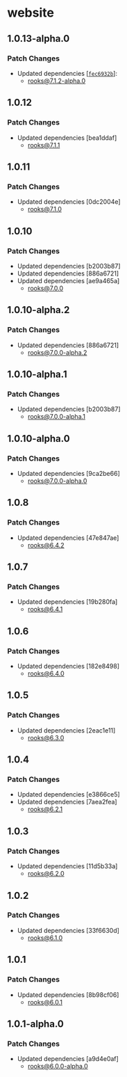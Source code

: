 # website

## 1.0.13-alpha.0

### Patch Changes

- Updated dependencies [[`fec6932b`](https://github.com/imbhargav5/rooks/commit/fec6932bb0e5120ab448ed7b3318db7e16289b12)]:
  - rooks@7.1.2-alpha.0

## 1.0.12

### Patch Changes

- Updated dependencies [bea1ddaf]
  - rooks@7.1.1

## 1.0.11

### Patch Changes

- Updated dependencies [0dc2004e]
  - rooks@7.1.0

## 1.0.10

### Patch Changes

- Updated dependencies [b2003b87]
- Updated dependencies [886a6721]
- Updated dependencies [ae9a465a]
  - rooks@7.0.0

## 1.0.10-alpha.2

### Patch Changes

- Updated dependencies [886a6721]
  - rooks@7.0.0-alpha.2

## 1.0.10-alpha.1

### Patch Changes

- Updated dependencies [b2003b87]
  - rooks@7.0.0-alpha.1

## 1.0.10-alpha.0

### Patch Changes

- Updated dependencies [9ca2be66]
  - rooks@7.0.0-alpha.0

## 1.0.8

### Patch Changes

- Updated dependencies [47e847ae]
  - rooks@6.4.2

## 1.0.7

### Patch Changes

- Updated dependencies [19b280fa]
  - rooks@6.4.1

## 1.0.6

### Patch Changes

- Updated dependencies [182e8498]
  - rooks@6.4.0

## 1.0.5

### Patch Changes

- Updated dependencies [2eac1e11]
  - rooks@6.3.0

## 1.0.4

### Patch Changes

- Updated dependencies [e3866ce5]
- Updated dependencies [7aea2fea]
  - rooks@6.2.1

## 1.0.3

### Patch Changes

- Updated dependencies [11d5b33a]
  - rooks@6.2.0

## 1.0.2

### Patch Changes

- Updated dependencies [33f6630d]
  - rooks@6.1.0

## 1.0.1

### Patch Changes

- Updated dependencies [8b98cf06]
  - rooks@6.0.1

## 1.0.1-alpha.0

### Patch Changes

- Updated dependencies [a9d4e0af]
  - rooks@6.0.0-alpha.0
